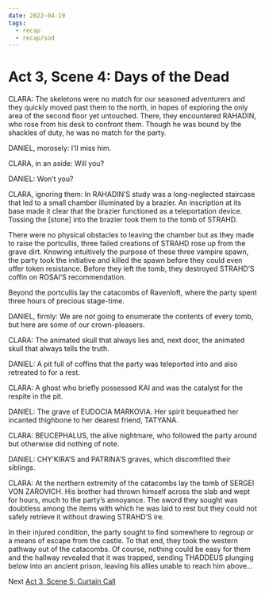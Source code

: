 ```yaml
---
date: 2022-04-19
tags:
  - recap
  - recap/sod
---
```

# Act 3, Scene 4: Days of the Dead

CLARA: The skeletons were no match for our seasoned adventurers and they quickly moved past them to the north, in hopes of exploring the only area of the second floor yet untouched. There, they encountered RAHADIN, who rose from his desk to confront them. Though he was bound by the shackles of duty, he was no match for the party.

DANIEL, morosely: I’ll miss him.

CLARA, in an aside: Will you?

DANIEL: Won’t you?

CLARA, ignoring them: In RAHADIN’S study was a long-neglected staircase that led to a small chamber illuminated by a brazier. An inscription at its base made it clear that the brazier functioned as a teleportation device. Tossing the [stone] into the brazier took them to the tomb of STRAHD.

There were no physical obstacles to leaving the chamber but as they made to raise the portcullis, three failed creations of STRAHD rose up from the grave dirt. Knowing intuitively the purpose of these three vampire spawn, the party took the initiative and killed the spawn before they could even offer token resistance. Before they left the tomb, they destroyed STRAHD’S coffin on ROSAI’S recommendation.

Beyond the portcullis lay the catacombs of Ravenloft, where the party spent three hours of precious stage-time.

DANIEL, firmly: We are *not* going to enumerate the contents of every tomb, but here are some of our crown-pleasers.

CLARA: The animated skull that always lies and, next door, the animated skull that always tells the truth.

DANIEL: A pit full of coffins that the party was teleported into and also retreated to for a rest.

CLARA: A ghost who briefly possessed KAI and was the catalyst for the respite in the pit.

DANIEL: The grave of EUDOCIA MARKOVIA. Her spirit bequeathed her incanted thighbone to her dearest friend, TATYANA.

CLARA: BEUCEPHALUS, the alive nightmare, who followed the party around but otherwise did nothing of note.

DANIEL: CHY’KIRA’S and PATRINA’S graves, which discomfited their siblings.

CLARA: At the northern extremity of the catacombs lay the tomb of SERGEI VON ZAROVICH. His brother had thrown himself across the slab and wept for hours, much to the party’s annoyance. The sword they sought was doubtless among the items with which he was laid to rest but they could not safely retrieve it without drawing STRAHD’S ire.

In their injured condition, the party sought to find somewhere to regroup or a means of escape from the castle. To that end, they took the western pathway out of the catacombs. Of course, nothing could be easy for them and the hallway revealed that it was trapped, sending THADDEUS plunging below into an ancient prison, leaving his allies unable to reach him above...

Next
[Act 3, Scene 5: Curtain Call](Act%203,%20Scene%2005%20Curtain%20Call.md)